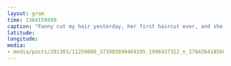 ```yaml
---
layout: gram
time: 1364159499
caption: "Fanny cut my hair yesterday, her first haircut ever, and she killed it. So fresh."
latitude: 
longitude: 
media:
- media/posts/201303/11259608_373903899469195_1996937322_n_17842641856000351.jpg
---
```

